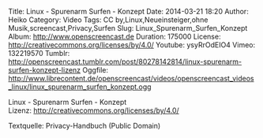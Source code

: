 Title: Linux - Spurenarm Surfen - Konzept
Date: 2014-03-21 18:20
Author: Heiko
Category: Video
Tags: CC by,Linux,Neueinsteiger,ohne Musik,screencast,Privacy,Surfen
Slug: Linux_Spurenarm_Surfen_Konzept
Album: http://www.openscreencast.de
Duration: 175000
License: http://creativecommons.org/licenses/by/4.0/
Youtube: ysyRrOdEIO4
Vimeo: 132219570
Tumblr: http://openscreencast.tumblr.com/post/80278142814/linux-spurenarm-surfen-konzept-lizenz
Oggfile: http://www.librecontent.de/openscreencast/videos/openscreencast_videos_linux/linux_spurenarm_surfen_konzept.ogg

Linux - Spurenarm Surfen - Konzept  
Lizenz: <http://creativecommons.org/licenses/by/4.0/>  
  
Textquelle: Privacy-Handbuch (Public Domain)

